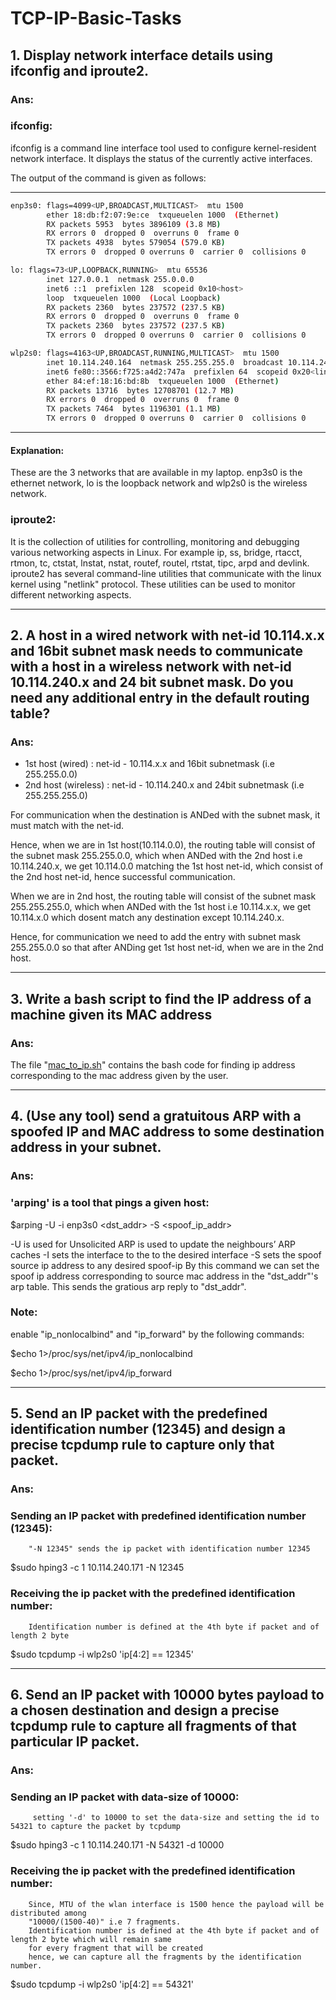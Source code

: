 # TCP-IP-Basic-Tasks

## 1.	Display network interface details using ifconfig and iproute2.
### Ans:
###	ifconfig:
	
ifconfig is a command line interface tool used to configure kernel-resident network interface.
It displays the status of the currently active interfaces.

The output of the command is given as follows:
***************************************************************************
```bash
enp3s0: flags=4099<UP,BROADCAST,MULTICAST>  mtu 1500
        ether 18:db:f2:07:9e:ce  txqueuelen 1000  (Ethernet)
        RX packets 5953  bytes 3896109 (3.8 MB)
        RX errors 0  dropped 0  overruns 0  frame 0
        TX packets 4938  bytes 579054 (579.0 KB)
        TX errors 0  dropped 0 overruns 0  carrier 0  collisions 0

lo: flags=73<UP,LOOPBACK,RUNNING>  mtu 65536
        inet 127.0.0.1  netmask 255.0.0.0
        inet6 ::1  prefixlen 128  scopeid 0x10<host>
        loop  txqueuelen 1000  (Local Loopback)
        RX packets 2360  bytes 237572 (237.5 KB)
        RX errors 0  dropped 0  overruns 0  frame 0
        TX packets 2360  bytes 237572 (237.5 KB)
        TX errors 0  dropped 0 overruns 0  carrier 0  collisions 0

wlp2s0: flags=4163<UP,BROADCAST,RUNNING,MULTICAST>  mtu 1500
        inet 10.114.240.164  netmask 255.255.255.0  broadcast 10.114.240.255
        inet6 fe80::3566:f725:a4d2:747a  prefixlen 64  scopeid 0x20<link>
        ether 84:ef:18:16:bd:8b  txqueuelen 1000  (Ethernet)
        RX packets 13716  bytes 12708701 (12.7 MB)
        RX errors 0  dropped 0  overruns 0  frame 0
        TX packets 7464  bytes 1196301 (1.1 MB)
        TX errors 0  dropped 0 overruns 0  carrier 0  collisions 0
```
****************************************************************************

#### Explanation:
These are the 3 networks that are available in my laptop.
enp3s0 is the ethernet network, lo is the loopback network and wlp2s0 is the 
wireless network.


###	iproute2:
	
It is the collection of utilities for controlling, monitoring and
debugging various networking aspects in Linux. For example ip, ss, bridge,
rtacct, rtmon, tc, ctstat, lnstat, nstat, routef, routel, rtstat, tipc, arpd
and devlink. 
iproute2 has several command-line utilities that communicate with the linux 
kernel using "netlink" protocol.
These utilities can be used to monitor different networking aspects.


------------------------------------------------------------------------------

## 2.	A host in a wired network with net-id 10.114.x.x and 16bit subnet mask needs to communicate with a host in a wireless network with net-id 10.114.240.x and 24 bit subnet mask. Do you need any additional entry in the default routing table?
### Ans:
- 1st host (wired)    : net-id - 10.114.x.x and 16bit subnetmask 
					(i.e 255.255.0.0)
- 2nd host (wireless) : net-id - 10.114.240.x and 24bit subnetmask 
					(i.e 255.255.255.0)

For communication when the destination is ANDed with the subnet mask,
it must match with the net-id.

Hence, when we are in 1st host(10.114.0.0), the routing
table will consist of the subnet mask 255.255.0.0, which when ANDed with the
2nd host i.e 10.114.240.x, we get 10.114.0.0 matching the 1st host
net-id, which consist of the 2nd host net-id, hence successful communication.
	
When we are in 2nd host, the routing table will consist of the subnet
mask 255.255.255.0, which when ANDed with the 1st host i.e 10.114.x.x, we get
10.114.x.0 which dosent match any destination except 10.114.240.x.

Hence, for communication we need to add the entry with subnet mask 255.255.0.0
so that after ANDing get 1st host net-id, when we are in the 2nd host.

------------------------------------------------------------------------------

## 3. Write a bash script to find the IP address of a machine given its MAC address
### Ans:
The file "[mac_to_ip.sh](mac_to_ip.sh)" contains the bash code for finding ip address 
corresponding to the mac address given by the user.

-----------------------------------------------------------------------------

## 4.	(Use any tool) send a gratuitous ARP with a spoofed IP and MAC address to some destination address in your subnet.

### Ans:	
###	'arping' is a tool that pings a given host:

$arping -U -i enp3s0 <dst_addr> -S <spoof_ip_addr>

-U is used for Unsolicited ARP is used to update the neighbours’ ARP caches
-I sets the interface to the to the desired interface
-S sets the spoof source ip address to any desired spoof-ip
By this command we can set the spoof ip address corresponding to source mac address in the "dst_addr"'s arp table.
This sends the gratious arp reply to "dst_addr".

###	Note:
enable "ip_nonlocalbind" and "ip_forward" by the following commands:

$echo 1>/proc/sys/net/ipv4/ip_nonlocalbind

$echo 1>/proc/sys/net/ipv4/ip_forward

-----------------------------------------------------------------------------

## 5.	Send an IP packet with the predefined identification number (12345) and design a precise tcpdump rule to capture only that packet.

### Ans: 
###	Sending an IP packet with predefined identification number (12345):
		"-N 12345" sends the ip packet with identification number 12345

$sudo hping3 -c 1 10.114.240.171 -N 12345

###	Receiving the ip packet with the predefined identification number:
		Identification number is defined at the 4th byte if packet and of length 2 byte

$sudo tcpdump -i wlp2s0 'ip[4:2] == 12345'		

-----------------------------------------------------------------------------

## 6.	Send an IP packet with 10000 bytes payload to a chosen destination and design a precise tcpdump rule to capture all fragments of that particular IP packet.

### Ans:	
###	Sending an IP packet with data-size of 10000:
		 setting '-d' to 10000 to set the data-size and setting the id to 54321 to capture the packet by tcpdump	
			
$sudo hping3 -c 1 10.114.240.171 -N 54321 -d 10000

###	Receiving the ip packet with the predefined identification number:
		Since, MTU of the wlan interface is 1500 hence the payload will be distributed among 
		"10000/(1500-40)" i.e 7 fragments.
		Identification number is defined at the 4th byte if packet and of length 2 byte which will remain same
		for every fragment that will be created
		hence, we can capture all the fragments by the identification number.

$sudo tcpdump -i wlp2s0 'ip[4:2] == 54321'		
